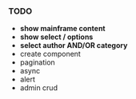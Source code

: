 ### TODO

* **show mainframe content**
* **show select / options**
* **select author AND/OR category**
* create component
* pagination
* async
* alert
* admin crud